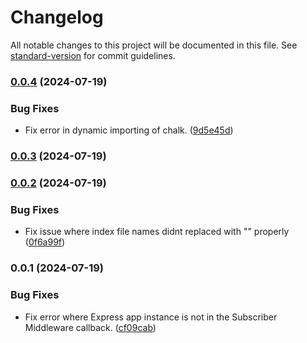 # Changelog

All notable changes to this project will be documented in this file. See [standard-version](https://github.com/conventional-changelog/standard-version) for commit guidelines.

### [0.0.4](https://github.com/tralsejr/routex/compare/v0.0.3...v0.0.4) (2024-07-19)


### Bug Fixes

* Fix error in dynamic importing of chalk. ([9d5e45d](https://github.com/tralsejr/routex/commit/9d5e45ded3d25e55341e797bc04620e0dba37a6f))

### [0.0.3](https://github.com/tralsejr/routex/compare/v0.0.2...v0.0.3) (2024-07-19)

### [0.0.2](https://github.com/tralsejr/routex/compare/v0.0.1...v0.0.2) (2024-07-19)


### Bug Fixes

* Fix issue where index file names didnt replaced with "" properly ([0f6a99f](https://github.com/tralsejr/routex/commit/0f6a99f541591f42e54b5fba6ca7fe3841ed4398))

### 0.0.1 (2024-07-19)


### Bug Fixes

* Fix error where Express app instance is not in the Subscriber Middleware callback. ([cf09cab](https://github.com/tralsejr/routex/commit/cf09cab397fb793ec54907db3b68b7eeffe0cd89))
